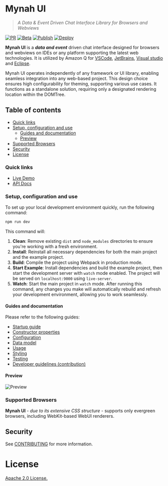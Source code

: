 
# Mynah UI
> *A Data & Event Driven Chat Interface Library for Browsers and Webviews*

[![PR](https://github.com/aws/mynah-ui/actions/workflows/new_pr.yml/badge.svg?branch=main)](https://github.com/aws/mynah-ui/actions/workflows/new_pr.yml)
[![Beta](https://github.com/aws/mynah-ui/actions/workflows/beta.yml/badge.svg?branch=main)](https://github.com/aws/mynah-ui/actions/workflows/beta.yml)
[![Publish](https://github.com/aws/mynah-ui/actions/workflows/publish.yml/badge.svg?branch=main)](https://github.com/aws/mynah-ui/actions/workflows/publish.yml)
[![Deploy](https://github.com/aws/mynah-ui/actions/workflows/deploy.yml/badge.svg?branch=main)](https://github.com/aws/mynah-ui/actions/workflows/deploy.yml)

**Mynah UI** is a **_data and event_** driven chat interface designed for browsers and webviews on IDEs or any platform supporting the latest web technologies. It is utilized by Amazon Q for [VSCode](https://marketplace.visualstudio.com/items?itemName=AmazonWebServices.aws-toolkit-vscode), [JetBrains](https://plugins.jetbrains.com/plugin/11349-aws-toolkit--amazon-q-codewhisperer-and-more), [Visual studio](https://marketplace.visualstudio.com/items?itemName=AmazonWebServices.AWSToolkitforVisualStudio2022&ssr=false#overview) and [Eclipse](https://marketplace.eclipse.org/content/amazon-q).

Mynah UI operates independently of any framework or UI library, enabling seamless integration into any web-based project. This design choice ensures high configurability for theming, supporting various use cases. It functions as a standalone solution, requiring only a designated rendering location within the DOMTree.

## Table of contents
- [Quick links](#quick-links)
- [Setup, configuration and use](#setup-configuration-and-use)
  - [Guides and documentation](#guides-and-documentation)
  - [Preview](#preview)
- [Supported Browsers](#supported-browsers)
- [Security](#security)
- [License](#license)

### Quick links
* [Live Demo](https://aws.github.io/mynah-ui/)
* [API Docs](https://aws.github.io/mynah-ui/api-doc/index.html)


### Setup, configuration and use

To set up your local development environment quickly, run the following command:

```bash
npm run dev
```

This command will:
1. **Clean**: Remove existing `dist` and `node_modules` directories to ensure you're working with a fresh environment.
2. **Install**: Reinstall all necessary dependencies for both the main project and the example project.
3. **Build**: Compile the project using Webpack in production mode.
4. **Start Example**: Install dependencies and build the example project, then start the development server with `watch` mode enabled. The project will be served on `localhost:9000` using `live-server`.
5. **Watch**: Start the main project in `watch` mode.
After running this command, any changes you make will automatically rebuild and refresh your development environment, allowing you to work seamlessly.


#### Guides and documentation
Please refer to the following guides:

* [Startup guide](./docs/STARTUP.md)
* [Constructor properties](./docs/PROPERTIES.md)
* [Configuration](./docs/CONFIG.md)
* [Data model](./docs/DATAMODEL.md)
* [Usage](./docs/USAGE.md)
* [Styling](./docs/STYLING.md)
* [Testing](./docs/TESTING.md)
* [Developer guidelines (contribution)](./docs/DEVELOPER.md)

#### Preview
![Preview](./docs/img/splash.gif)

### Supported Browsers

**Mynah UI** <em>- due to its extensive CSS structure -</em> supports only evergreen browsers, including WebKit-based WebUI renderers.

## Security

See [CONTRIBUTING](CONTRIBUTING.md#security-issue-notifications) for more information.

# License
[Apache 2.0 License.](LICENSE)
